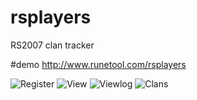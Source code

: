 # rsplayers
RS2007 clan tracker

#demo
http://www.runetool.com/rsplayers

![Register](http://i.imgur.com/3HfChH7.png)
![View](http://i.imgur.com/LTOcdIa.png)
![Viewlog](http://i.imgur.com/wEw2tLu.png)
![Clans](http://i.imgur.com/G2RTvUJ.png)